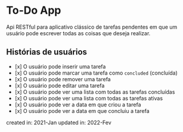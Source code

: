 #  To-Do App

Api RESTful para aplicativo clássico de tarefas pendentes em que um usuário pode escrever todas as coisas que deseja realizar.

##  Histórias de usuários

-    [x] O usuário pode inserir uma tarefa
-    [x] O usuário pode marcar uma tarefa como `concluded` (concluída)
-    [x] O usuário pode remover uma tarefa
-    [x] O usuário pode editar uma tarefa
-    [x] O usuário pode ver uma lista com todas as tarefas concluídas
-    [x] O usuário pode ver uma lista com todas as tarefas ativas
-    [x] O usuário pode ver a data em que criou a tarefa
-    [x] O usuário pode ver a data em que concluiu a tarefa

created in: 2021-Jan 
updated in: 2022-Fev
